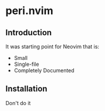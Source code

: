 # peri.nvim

## Introduction

It was starting point for Neovim that is:

* Small
* Single-file
* Completely Documented

## Installation

Don't do it
